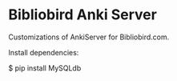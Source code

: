 Bibliobird Anki Server
======================

Customizations of AnkiServer for Bibliobird.com.

Install dependencies:

  $ pip install MySQLdb

